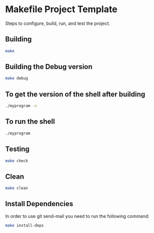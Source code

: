 # Makefile Project Template

Steps to configure, build, run, and test the project.

## Building

```bash
make
```
## Building the Debug version

```bash
make debug
```
## To get the version of the shell after building

```bash
./myprogram -v
```

## To run the shell

```bash
./myprogram
```

## Testing

```bash
make check
```

## Clean

```bash
make clean
```

## Install Dependencies

In order to use git send-mail you need to run the following command:

```bash
make install-deps
```

